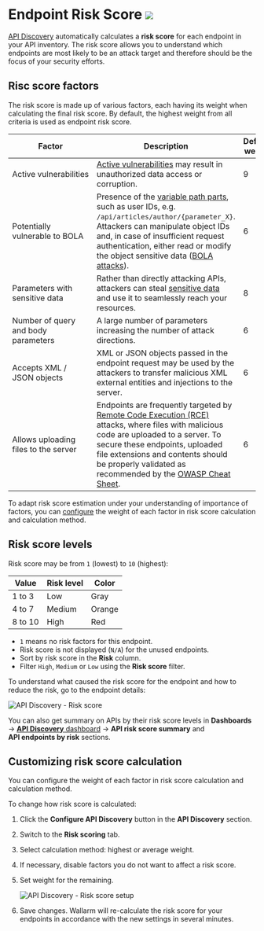 # Endpoint Risk Score <a href="../../about-wallarm/subscription-plans/#subscription-plans"><img src="../../images/api-security-tag.svg" style="border: none;"></a>

[API Discovery](overview.md) automatically calculates a **risk score** for each endpoint in your API inventory. The risk score allows you to understand which endpoints are most likely to be an attack target and therefore should be the focus of your security efforts.

## Risc score factors

The risk score is made up of various factors, each having its weight when calculating the final risk score. By default, the highest weight from all criteria is used as endpoint risk score.

| Factor | Description | Default weight |
| --- | --- | --- |
| Active vulnerabilities | [Active vulnerabilities](../about-wallarm/detecting-vulnerabilities.md)  may result in unauthorized data access or corruption. | 9 |
| Potentially vulnerable to BOLA | Presence of the [variable path parts](exploring.md#variability-in-endpoints), such as user IDs, e.g. `/api/articles/author/{parameter_X}`. Attackers can manipulate object IDs and, in case of insufficient request authentication, either read or modify the object sensitive data ([BOLA attacks](../admin-en/configuration-guides/protecting-against-bola.md)). | 6 |
| Parameters with sensitive data | Rather than directly attacking APIs, attackers can steal [sensitive data](overview.md#sensitive-data-detection) and use it to seamlessly reach your resources. | 8 |
| Number of query and body parameters | A large number of parameters increasing the number of attack directions. | 6 |
| Accepts XML / JSON objects | XML or JSON objects passed in the endpoint request may be used by the attackers to transfer malicious XML external entities and injections to the server. | 6 |
| Allows uploading files to the server | Endpoints are frequently targeted by [Remote Code Execution (RCE)](../attacks-vulns-list.md#remote-code-execution-rce) attacks, where files with malicious code are uploaded to a server. To secure these endpoints, uploaded file extensions and contents should be properly validated as recommended by the [OWASP Cheat Sheet](https://cheatsheetseries.owasp.org/cheatsheets/File_Upload_Cheat_Sheet.html). | 6 |

To adapt risk score estimation under your understanding of importance of factors, you can [configure](#customizing-risk-score-calculation) the weight of each factor in risk score calculation and calculation method.

## Risk score levels

Risk score may be from `1` (lowest) to `10` (highest):

| Value | Risk level | Color |
| --------- | ----------- | --------- |
| 1 to 3 | Low | Gray |
| 4 to 7 | Medium | Orange |
| 8 to 10 | High | Red |

* `1` means no risk factors for this endpoint.
* Risk score is not displayed (`N/A`) for the unused endpoints.
* Sort by risk score in the **Risk** column.
* Filter `High`, `Medium` or `Low` using the **Risk score** filter.

To understand what caused the risk score for the endpoint and how to reduce the risk, go to the endpoint details:

![API Discovery - Risk score](../images/about-wallarm-waf/api-discovery/api-discovery-risk-score.png)

You can also get summary on APIs by their risk score levels in **Dashboards** → [**API Discovery** dashboard](dashboard.md) → **API risk score summary** and **API endpoints by risk** sections.

## Customizing risk score calculation

You can configure the weight of each factor in risk score calculation and calculation method.

To change how risk score is calculated: 

1. Click the **Configure API Discovery** button in the **API Discovery** section.
1. Switch to the **Risk scoring** tab.
1. Select calculation method: highest or average weight.
1. If necessary, disable factors you do not want to affect a risk score.
1. Set weight for the remaining.

    ![API Discovery - Risk score setup](../images/about-wallarm-waf/api-discovery/api-discovery-risk-score-setup.png)

1. Save changes. Wallarm will re-calculate the risk score for your endpoints in accordance with the new settings in several minutes.
